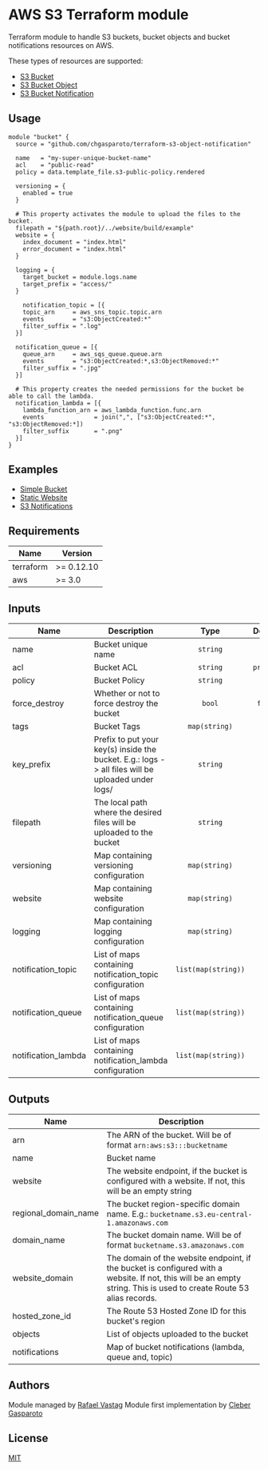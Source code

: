# AWS S3 Terraform module

Terraform module to handle S3 buckets, bucket objects and bucket notifications resources on AWS.

These types of resources are supported:

* [S3 Bucket](https://registry.terraform.io/providers/hashicorp/aws/latest/docs/resources/s3_bucket)
* [S3 Bucket Object](https://registry.terraform.io/providers/hashicorp/aws/latest/docs/resources/s3_bucket_object)
* [S3 Bucket Notification](https://registry.terraform.io/providers/hashicorp/aws/latest/docs/resources/s3_bucket_notification)

## Usage

```hcl
module "bucket" {
  source = "github.com/chgasparoto/terraform-s3-object-notification"

  name   = "my-super-unique-bucket-name"
  acl    = "public-read"
  policy = data.template_file.s3-public-policy.rendered

  versioning = {
    enabled = true
  }

  # This property activates the module to upload the files to the bucket.
  filepath = "${path.root}/../website/build/example"
  website = {
    index_document = "index.html"
    error_document = "index.html"
  }

  logging = {
    target_bucket = module.logs.name
    target_prefix = "access/"
  }

    notification_topic = [{
    topic_arn     = aws_sns_topic.topic.arn
    events        = "s3:ObjectCreated:*"
    filter_suffix = ".log"
  }]

  notification_queue = [{
    queue_arn     = aws_sqs_queue.queue.arn
    events        = "s3:ObjectCreated:*,s3:ObjectRemoved:*"
    filter_suffix = ".jpg"
  }]

  # This property creates the needed permissions for the bucket be able to call the lambda.
  notification_lambda = [{
    lambda_function_arn = aws_lambda_function.func.arn
    events              = join(",", ["s3:ObjectCreated:*", "s3:ObjectRemoved:*])
    filter_suffix       = ".png"
  }]
}
```

## Examples

- [Simple Bucket](examples/simple-bucket)
- [Static Website](examples/static-website)
- [S3 Notifications](examples/s3-notifications)

## Requirements

| Name | Version |
|------|---------|
| terraform | >= 0.12.10 |
| aws | >= 3.0 |

## Inputs

| Name | Description | Type | Default | Required |
|------|-------------|:----:|:-----:|:-----:|
|name|Bucket unique name|`string`|`null`| ✅ |
|acl|Bucket ACL|`string`|`private`|  |
|policy|Bucket Policy|`string`||  |
|force_destroy|Whether or not to force destroy the bucket|`bool`|`false`|  |
|tags|Bucket Tags|`map(string)`|`{}`|  |
|key_prefix|Prefix to put your key(s) inside the bucket. E.g.: logs -> all files will be uploaded under logs/|`string`||  |
|filepath|The local path where the desired files will be uploaded to the bucket|`string`||  |
|versioning|Map containing versioning configuration|`map(string)`|`{}`|  |
|website|Map containing website configuration|`map(string)`|`{}`|  |
|logging|Map containing logging configuration|`map(string)`|`{}`|  |
|notification_topic|List of maps containing notification_topic configuration|`list(map(string))`|`[{}]`|  |
|notification_queue|List of maps containing notification_queue configuration|`list(map(string))`|`[{}]`|  |
|notification_lambda|List of maps containing notification_lambda configuration|`list(map(string))`|`[{}]`|  |

## Outputs

| Name | Description |
|------|-------------|
|arn|The ARN of the bucket. Will be of format `arn:aws:s3:::bucketname`|
|name|Bucket name|
|website|The website endpoint, if the bucket is configured with a website. If not, this will be an empty string|
|regional_domain_name|The bucket region-specific domain name. E.g.: `bucketname.s3.eu-central-1.amazonaws.com`|
|domain_name|The bucket domain name. Will be of format `bucketname.s3.amazonaws.com`|
|website_domain|The domain of the website endpoint, if the bucket is configured with a website. If not, this will be an empty string. This is used to create Route 53 alias records.|
|hosted_zone_id|The Route 53 Hosted Zone ID for this bucket's region|
|objects|List of objects uploaded to the bucket|
|notifications|Map of bucket notifications (lambda, queue and, topic)|

## Authors

Module managed by [Rafael Vastag](https://github.com/rafaelvastag)
Module first implementation by [Cleber Gasparoto](https://github.com/chgasparoto)
## License
[MIT](LICENSE)